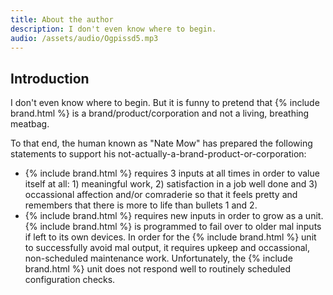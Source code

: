 ```yaml
---
title: About the author
description: I don't even know where to begin.
audio: /assets/audio/Ogpissd5.mp3
---
```


## Introduction

I don't even know where to begin. But it is funny to pretend that {% include brand.html %} is a brand/product/corporation and not a living, breathing meatbag.

To that end, the human known as "Nate Mow" has prepared the following statements to support his not-actually-a-brand-product-or-corporation:

* {% include brand.html %} requires 3 inputs at all times in order to value itself at all: 1) meaningful work, 2) satisfaction in a job well done and 3) occassional affection and/or comraderie so that it feels pretty and remembers that there is more to life than bullets 1 and 2.
* {% include brand.html %} requires new inputs in order to grow as a unit. {% include brand.html %} is programmed to fail over to older mal inputs if left to its own devices. In order for the {% include brand.html %} unit to successfully avoid mal output, it requires upkeep and occassional, non-scheduled maintenance work. Unfortunately, the {% include brand.html %} unit does not respond well to routinely scheduled configuration checks.
